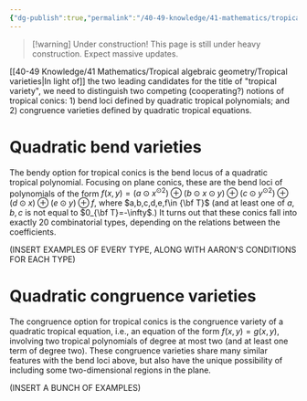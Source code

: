 ```yaml
---
{"dg-publish":true,"permalink":"/40-49-knowledge/41-mathematics/tropical-algebraic-geometry/quadratic-tropical-varieties/","tags":["tropical_geometry"],"updated":"2024-07-31T15:39:59-07:00"}
---
```


> [!warning] Under construction!
> This page is still under heavy construction. Expect massive updates.

[[40-49 Knowledge/41 Mathematics/Tropical algebraic geometry/Tropical varieties\|In light of]] the two leading candidates for the title of "tropical variety", we need to distinguish two competing (cooperating?) notions of tropical conics: 1) bend loci defined by quadratic tropical polynomials; and 2) congruence varieties defined by quadratic tropical equations.
# Quadratic bend varieties

The bendy option for tropical conics is the bend locus of a quadratic tropical polynomial. Focusing on plane conics, these are the bend loci of polynomials of the form $f(x,y)=(a\odot x^{\odot 2})\oplus (b\odot x\odot y)\oplus (c\odot y^{\odot 2})\oplus (d\odot x)\oplus (e\odot y)\oplus f$, where $a,b,c,d,e,f\in {\bf T}$ (and at least one of $a,b,c$ is not equal to $0_{\bf T}=-\infty$.) It turns out that these conics fall into exactly 20 combinatorial types, depending on the relations between the coefficients.

(INSERT EXAMPLES OF EVERY TYPE, ALONG WITH AARON'S CONDITIONS FOR EACH TYPE)

# Quadratic congruence varieties

The congruence option for tropical conics is the congruence variety of a quadratic tropical equation, i.e., an equation of the form $f(x,y)=g(x,y)$, involving two tropical polynomials of degree at most two (and at least one term of degree two). These congruence varieties share many similar features with the bend loci above, but also have the unique possibility of including some two-dimensional regions in the plane.

(INSERT A BUNCH OF EXAMPLES)